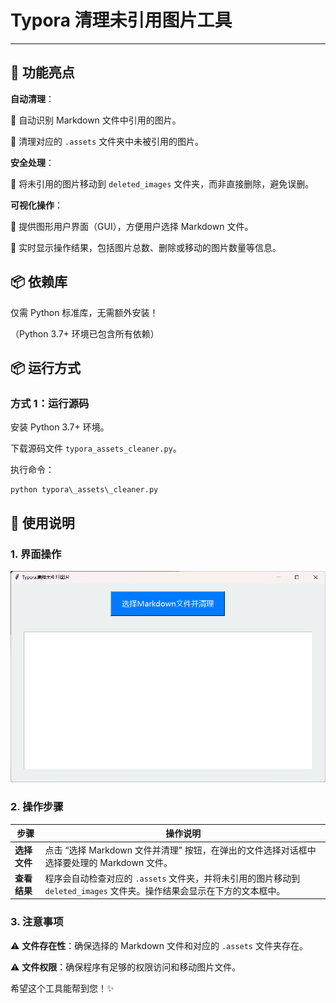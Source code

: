 # Typora 清理未引用图片工具

---

## 🚀 功能亮点

**自动清理**：

📌 自动识别 Markdown 文件中引用的图片。

📌 清理对应的 `.assets` 文件夹中未被引用的图片。

**安全处理**：

🔧 将未引用的图片移动到 `deleted_images` 文件夹，而非直接删除，避免误删。

**可视化操作**：

📝 提供图形用户界面（GUI），方便用户选择 Markdown 文件。

📝 实时显示操作结果，包括图片总数、删除或移动的图片数量等信息。

## 📦 依赖库

仅需 Python 标准库，无需额外安装！

（Python 3.7+ 环境已包含所有依赖）

## 📦 运行方式

### 方式 1：运行源码

安装 Python 3.7+ 环境。

下载源码文件 `typora_assets_cleaner.py`。

执行命令：

```
python typora\_assets\_cleaner.py
```

## 📝 使用说明

### 1. 界面操作

![image-20250509152736862](./README.assets/image-20250509152736862.png)

### 2. 操作步骤

| 步骤               | 操作说明                                                                                                                    |
| ------------------ | --------------------------------------------------------------------------------------------------------------------------- |
| **选择文件** | 点击 “选择 Markdown 文件并清理” 按钮，在弹出的文件选择对话框中选择要处理的 Markdown 文件。                                |
| **查看结果** | 程序会自动检查对应的 `.assets` 文件夹，并将未引用的图片移动到 `deleted_images` 文件夹。操作结果会显示在下方的文本框中。 |

### 3. 注意事项

⚠️ **文件存在性**：确保选择的 Markdown 文件和对应的 `.assets` 文件夹存在。

⚠️ **文件权限**：确保程序有足够的权限访问和移动图片文件。



希望这个工具能帮到您！✨